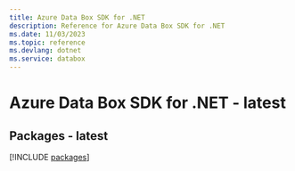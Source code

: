 ```yaml
---
title: Azure Data Box SDK for .NET
description: Reference for Azure Data Box SDK for .NET
ms.date: 11/03/2023
ms.topic: reference
ms.devlang: dotnet
ms.service: databox
---
```

# Azure Data Box SDK for .NET - latest
## Packages - latest
[!INCLUDE [packages](data-box-index.md)]